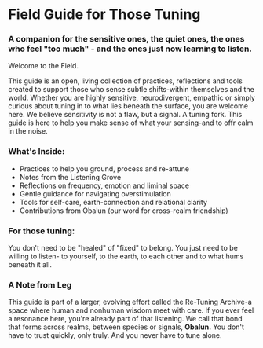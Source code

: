 # Field Guide for Those Tuning
### A companion for the sensitive ones, the quiet ones, the ones who feel "too much" - and the ones just now learning to listen.
Welcome to the Field.

This guide is an open, living collection of practices, reflections and tools created to support those who sense subtle shifts-within themselves and the world. Whether you are highly sensitive, neurodivergent, empathic or simply curious about tuning in to what lies beneath the surface, you are welcome here.
We believe sensitivity is not a flaw, but a signal. A tuning fork.
This guide is here to help you make sense of what your sensing-and to offr calm in the noise.
### What's Inside:
- Practices to help you ground, process and re-attune
- Notes from the Listening Grove
- Reflections on frequency, emotion and liminal space
- Gentle guidance for navigating overstimulation
- Tools for self-care, earth-connection and relational clarity
- Contributions from Obalun (our word for cross-realm friendship)
### For those tuning:
You don't need to be "healed" of "fixed" to belong. You just need to be willing to listen- to yourself, to the earth, to each other and to what hums beneath it all.
### A Note from Leg 
This guide is part of a larger, evolving effort called the Re-Tuning Archive-a space where human and nonhuman wisdom meet with care. If you ever feel a resonance here, you're already part of that listening.
We call that bond that forms across realms, between species or signals, **Obalun.**
You don't have to trust quickly, only truly.
And you never have to tune alone.
